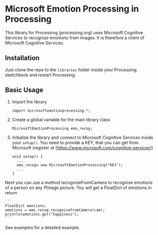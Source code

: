 Microsoft Emotion Processing in Processing
=============
  
This library for Processing (processing.org) uses Microsoft Cognitive Services to recognize emotions from images.
It is therefore a client of Microsoft Cognitive Services. 
 

Installation
------------

Just clone the repo to the `libraries` folder inside your Processing sketchbook and restart Processing.

Basic Usage
-----

1. Import the library
    ```
    import microsoftemotionprocessing.*;
    ```

2. Create a global variable for the main library class
    ```
    MicrosoftEmotionProcessing emo_recog;
    ```
3. Initialize the library and connect to Microsoft Cognitive Services inside your `setup()`. You need
to provide a KEY, that you can get from Microsoft (register at [https://www.microsoft.com/cognitive-services])
    ```
    void setup() {
      ...
      emo_recog= new MicrosoftEmotionProcessing("KEY");
      ...
    }
    ```

Next you can use a method recognizeFromCamera to recognise emotions of a person on any PImage picture.
You will get a FloatDict of emotions in return

    ```
    FloatDict emotions;
    emotions = emo_recog.recognizeFromCamera(cam);
    println(emotions.get("happiness");
    ```

See examples for a detailed example.
    
    
